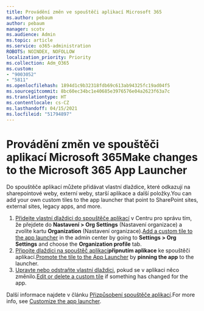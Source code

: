 ```yaml
---
title: Provádění změn ve spouštěči aplikací Microsoft 365
ms.author: pebaum
author: pebaum
manager: scotv
ms.audience: Admin
ms.topic: article
ms.service: o365-administration
ROBOTS: NOINDEX, NOFOLLOW
localization_priority: Priority
ms.collection: Adm_O365
ms.custom:
- "9003052"
- "5811"
ms.openlocfilehash: 1894d1c9b32318fdb69c613ab94325fc19ad04f5
ms.sourcegitcommit: 8bc60ec34bc1e40685e3976576e04a2623f63a7c
ms.translationtype: HT
ms.contentlocale: cs-CZ
ms.lasthandoff: 04/15/2021
ms.locfileid: "51794897"
---
```

# <a name="make-changes-to-the-microsoft-365-app-launcher"></a><span data-ttu-id="15cbd-102">Provádění změn ve spouštěči aplikací Microsoft 365</span><span class="sxs-lookup"><span data-stu-id="15cbd-102">Make changes to the Microsoft 365 App Launcher</span></span>

<span data-ttu-id="15cbd-103">Do spouštěče aplikací můžete přidávat vlastní dlaždice, které odkazují na sharepointové weby, externí weby, starší aplikace a další položky.</span><span class="sxs-lookup"><span data-stu-id="15cbd-103">You can add your own custom tiles to the app launcher that point to SharePoint sites, external sites, legacy apps, and more.</span></span>

1. <span data-ttu-id="15cbd-104">[Přidejte vlastní dlaždici do spouštěče aplikací](https://docs.microsoft.com/microsoft-365/admin/manage/customize-the-app-launcher) v Centru pro správu tím, že přejdete do  **Nastavení > Org Settings**  (Nastavení organizace) a zvolíte kartu  **Organization** (Nastavení organizace).</span><span class="sxs-lookup"><span data-stu-id="15cbd-104">[Add a custom tile to the app launcher](https://docs.microsoft.com/microsoft-365/admin/manage/customize-the-app-launcher) in the admin center by going to  **Settings > Org Settings**  and choose the  **Organization profile** tab.</span></span>
2. <span data-ttu-id="15cbd-105">[Připojte dlaždici na spouštěč aplikací](https://docs.microsoft.com/microsoft-365/admin/manage/customize-the-app-launcher#promote-the-tile-to-app-launcher)**připnutím aplikace** ke spouštěči aplikací.</span><span class="sxs-lookup"><span data-stu-id="15cbd-105">[Promote the tile to the App Launcher](https://docs.microsoft.com/microsoft-365/admin/manage/customize-the-app-launcher#promote-the-tile-to-app-launcher) by **pinning the app** to the launcher.</span></span>
3. <span data-ttu-id="15cbd-106">[Upravte nebo odstraňte vlastní dlaždici](https://docs.microsoft.com/microsoft-365/admin/manage/customize-the-app-launcher#edit-or-delete-a-custom-tile), pokud se v aplikaci něco změnilo.</span><span class="sxs-lookup"><span data-stu-id="15cbd-106">[Edit or delete a custom tile](https://docs.microsoft.com/microsoft-365/admin/manage/customize-the-app-launcher#edit-or-delete-a-custom-tile) if something has changed for the app.</span></span>

<span data-ttu-id="15cbd-107">Další informace najdete v článku [Přizpůsobení spouštěče aplikací](https://docs.microsoft.com/microsoft-365/admin/manage/customize-the-app-launcher).</span><span class="sxs-lookup"><span data-stu-id="15cbd-107">For more info, see [Customize the app launcher](https://docs.microsoft.com/microsoft-365/admin/manage/customize-the-app-launcher).</span></span>
